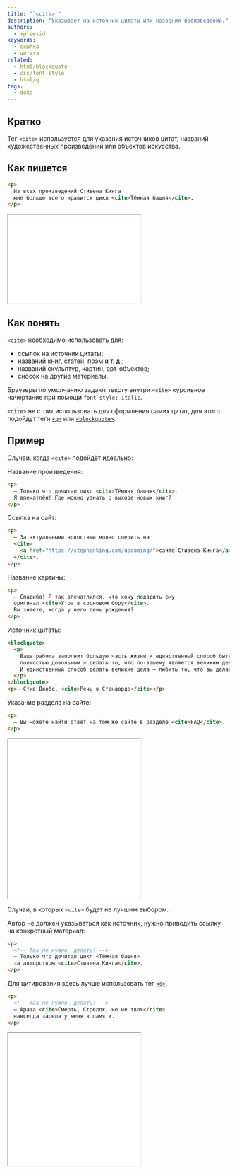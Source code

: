 ```yaml
---
title: "`<cite>`"
description: "Указывает на источник цитаты или названия произведений."
authors:
  - xpleesid
keywords:
  - ссылка
  - цитата
related:
  - html/blockquote
  - css/font-style
  - html/q
tags:
  - doka
---
```


## Кратко

Тег `<cite>` используется для указания источников цитат, названий художественных произведений или объектов искусства.

## Как пишется

```html
<p>
  Из всех произведений Стивена Кинга
  мне больше всего нравится цикл <cite>Тёмная башня</cite>.
</p>
```

<iframe title="Базовый пример" src="demos/basic/" height="200"></iframe>

## Как понять

`<cite>` необходимо использовать для:

- ссылок на источник цитаты;
- названий книг, статей, поэм и  т. д.;
- названий скульптур, картин, арт-объектов;
- сносок на другие материалы.

Браузеры по умолчанию задают тексту внутри `<cite>` курсивное начертание при помощи `font-style: italic`.

`<cite>` не стоит использовать для оформления самих цитат, для этого подойдут теги [`<q>`](/html/q/) или [`<blockquote>`](/html/blockquote/).

## Пример

Случаи, когда `<cite>` подойдёт идеально:

Название произведения:

```html
<p>
  — Только что дочитал цикл <cite>Тёмная башня</cite>.
  Я впечатлён! Где можно узнать о выходе новых книг?
</p>
```

Ссылка на сайт:

```html
<p>
  — За актуальными новостями можно следить на
  <cite>
    <a href="https://stephenking.com/upcoming/">сайте Стивена Кинга</a>
  </cite>.
</p>
```

Название картины:

```html
<p>
  — Спасибо! Я так впечатлился, что хочу подарить ему
  оригинал <cite>Утра в сосновом бору</cite>.
  Вы знаете, когда у него день рождения?
</p>
```

Источник цитаты:

```html
<blockquote>
  <p>
    Ваша работа заполнит большую часть жизни и единственный способ быть
    полностью довольным — делать то, что по-вашему является великим делом.
    И единственный способ делать великие дела — любить то, что вы делаете.
  </p>
</blockquote>
<p>— Стив Джобс, <cite>Речь в Стенфорде</cite></p>
```

Указание раздела на сайте:

```html
<p>
  — Вы можете найти ответ на том же сайте в разделе <cite>FAQ</cite>.
</p>
```

<iframe title="Хорошие примеры" src="demos/good/" height="360"></iframe>

Случаи, в которых `<cite>` будет не лучшим выбором.

Автор не должен указываться как источник, нужно приводить ссылку на конкретный материал:

```html
<p>
  <!-- Так не нужно  делать! -->
  — Только что дочитал цикл «Тёмная башня»
  за авторством <cite>Стивена Кинга</cite>.
</p>
```

Для цитирования здесь лучше использовать тег [`<q>`](/html/q/).

```html
<p>
  <!-- Так не нужно  делать! -->
  — Фраза <cite>Смерть, Стрелок, но не твоя</cite>
  навсегда засела у меня в памяти.
</p>
```

<iframe title="Плохие примеры" src="demos/bad/" height="300"></iframe>
